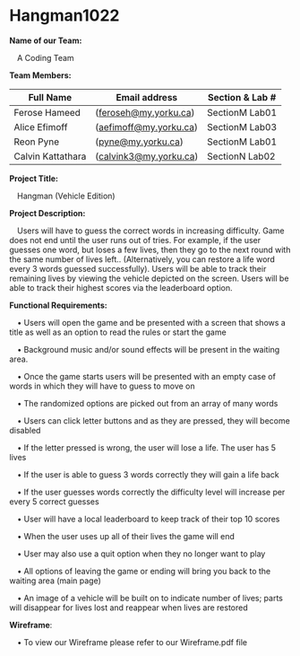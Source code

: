 # Hangman1022

**Name of our Team:**

 &emsp;A Coding Team 
 

**Team Members:**

  | Full Name | Email address | Section & Lab # |
  | ------------- | ----------------------| -------------- |
  | Ferose Hameed | (feroseh@my.yorku.ca) | SectionM Lab01 |	
  | Alice Efimoff | (aefimoff@my.yorku.ca) | SectionM Lab03 |
  | Reon Pyne | (pyne@my.yorku.ca) | SectionM Lab01 |
  | Calvin Kattathara | (calvink3@my.yorku.ca) | SectionN Lab02 |
  

**Project Title:**

&emsp;Hangman (Vehicle Edition)


**Project Description:**

&emsp;Users will have to guess the correct words in increasing difficulty. Game does not end until the user runs out of tries. For example, if the user guesses one word, but loses a few lives, then they go to the next round with the same number of lives left.. (Alternatively, you can restore a life word every 3 words guessed successfully). Users will be able to track their remaining lives by viewing the vehicle depicted on the screen. Users will be able to track their highest scores via the leaderboard option.

**Functional Requirements:**

&emsp;•	Users will open the game and be presented with a screen that shows a title as well as an option to read the rules or start the game 

&emsp;•	Background music and/or sound effects will be present in the waiting area. 

&emsp;•	Once the game starts users will be presented with an empty case of words in which they will have to guess to move on

&emsp;•	The randomized options are picked out from an array of many words 

&emsp;•	Users can click letter buttons and as they are pressed, they will become disabled

&emsp;•	If the letter pressed is wrong, the user will lose a life. The user has 5 lives

&emsp;•	If the user is able to guess 3 words correctly they will gain a life back

&emsp;•	If the user guesses words correctly the difficulty level will increase per every 5 correct guesses 

&emsp;•	User will have a local leaderboard to keep track of their top 10 scores

&emsp;•	When the user uses up all of their lives the game will end 

&emsp;•	User may also use a quit option when they no longer want to play 

&emsp;•	All options of leaving the game or ending will bring you back to the waiting area (main page)

&emsp;• An image of a vehicle will be built on to indicate number of lives; parts will disappear for lives lost and reappear when lives are restored

**Wireframe**: 

&emsp;• To view our Wireframe please refer to our Wireframe.pdf file
